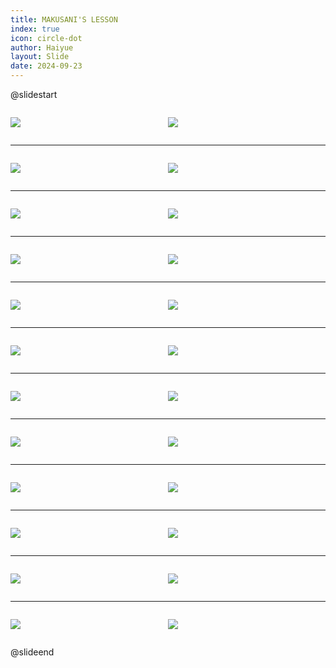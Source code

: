 ```yaml
---
title: MAKUSANI'S LESSON
index: true
icon: circle-dot
author: Haiyue
layout: Slide
date: 2024-09-23
---
```

 
@slidestart

<div style="display:flex">
<div style="flex:1">

![](https://raw.githubusercontent.com/yclord/reading/refs/heads/master/english/Level-O/MAKUSANI'S%20LESSON/001.webp)
</div>
<div style="flex:1">

![](https://raw.githubusercontent.com/yclord/reading/refs/heads/master/english/Level-O/MAKUSANI'S%20LESSON/002.webp)
</div>
</div>

---

<div style="display:flex">
<div style="flex:1">

![](https://raw.githubusercontent.com/yclord/reading/refs/heads/master/english/Level-O/MAKUSANI'S%20LESSON/003.webp)
</div>
<div style="flex:1">

![](https://raw.githubusercontent.com/yclord/reading/refs/heads/master/english/Level-O/MAKUSANI'S%20LESSON/004.webp)
</div>
</div>

---

<div style="display:flex">
<div style="flex:1">

![](https://raw.githubusercontent.com/yclord/reading/refs/heads/master/english/Level-O/MAKUSANI'S%20LESSON/005.webp)
</div>
<div style="flex:1">

![](https://raw.githubusercontent.com/yclord/reading/refs/heads/master/english/Level-O/MAKUSANI'S%20LESSON/006.webp)
</div>
</div>

---

<div style="display:flex">
<div style="flex:1">

![](https://raw.githubusercontent.com/yclord/reading/refs/heads/master/english/Level-O/MAKUSANI'S%20LESSON/007.webp)
</div>
<div style="flex:1">

![](https://raw.githubusercontent.com/yclord/reading/refs/heads/master/english/Level-O/MAKUSANI'S%20LESSON/008.webp)
</div>
</div>

---

<div style="display:flex">
<div style="flex:1">

![](https://raw.githubusercontent.com/yclord/reading/refs/heads/master/english/Level-O/MAKUSANI'S%20LESSON/009.webp)
</div>
<div style="flex:1">

![](https://raw.githubusercontent.com/yclord/reading/refs/heads/master/english/Level-O/MAKUSANI'S%20LESSON/010.webp)
</div>
</div>

---

<div style="display:flex">
<div style="flex:1">

![](https://raw.githubusercontent.com/yclord/reading/refs/heads/master/english/Level-O/MAKUSANI'S%20LESSON/011.webp)
</div>
<div style="flex:1">

![](https://raw.githubusercontent.com/yclord/reading/refs/heads/master/english/Level-O/MAKUSANI'S%20LESSON/012.webp)
</div>
</div>

---

<div style="display:flex">
<div style="flex:1">

![](https://raw.githubusercontent.com/yclord/reading/refs/heads/master/english/Level-O/MAKUSANI'S%20LESSON/013.webp)
</div>
<div style="flex:1">

![](https://raw.githubusercontent.com/yclord/reading/refs/heads/master/english/Level-O/MAKUSANI'S%20LESSON/014.webp)
</div>
</div>

---

<div style="display:flex">
<div style="flex:1">

![](https://raw.githubusercontent.com/yclord/reading/refs/heads/master/english/Level-O/MAKUSANI'S%20LESSON/015.webp)
</div>
<div style="flex:1">

![](https://raw.githubusercontent.com/yclord/reading/refs/heads/master/english/Level-O/MAKUSANI'S%20LESSON/016.webp)
</div>
</div>

---

<div style="display:flex">
<div style="flex:1">

![](https://raw.githubusercontent.com/yclord/reading/refs/heads/master/english/Level-O/MAKUSANI'S%20LESSON/017.webp)
</div>
<div style="flex:1">

![](https://raw.githubusercontent.com/yclord/reading/refs/heads/master/english/Level-O/MAKUSANI'S%20LESSON/018.webp)
</div>
</div>

---

<div style="display:flex">
<div style="flex:1">

![](https://raw.githubusercontent.com/yclord/reading/refs/heads/master/english/Level-O/MAKUSANI'S%20LESSON/019.webp)
</div>
<div style="flex:1">

![](https://raw.githubusercontent.com/yclord/reading/refs/heads/master/english/Level-O/MAKUSANI'S%20LESSON/020.webp)
</div>
</div>

---

<div style="display:flex">
<div style="flex:1">

![](https://raw.githubusercontent.com/yclord/reading/refs/heads/master/english/Level-O/MAKUSANI'S%20LESSON/021.webp)
</div>
<div style="flex:1">

![](https://raw.githubusercontent.com/yclord/reading/refs/heads/master/english/Level-O/MAKUSANI'S%20LESSON/022.webp)
</div>
</div>

---

<div style="display:flex">
<div style="flex:1">

![](https://raw.githubusercontent.com/yclord/reading/refs/heads/master/english/Level-O/MAKUSANI'S%20LESSON/023.webp)
</div>
<div style="flex:1">

![](https://raw.githubusercontent.com/yclord/reading/refs/heads/master/english/Level-O/MAKUSANI'S%20LESSON/024.webp)
</div>
</div>

@slideend
